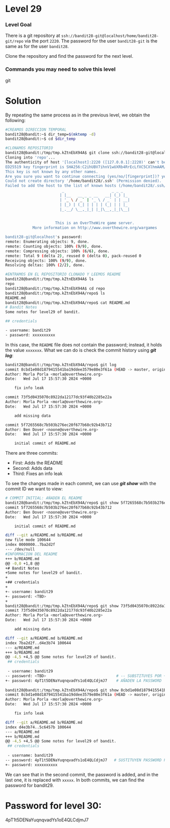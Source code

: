 # Level 29

### Level Goal

There is a git repository at `ssh://bandit28-git@localhost/home/bandit28-git/repo` via the port `2220`. The password for the user `bandit28-git` is the same as for the user `bandit28`.

Clone the repository and find the password for the next level.

### Commands you may need to solve this level

git

# Solution

By repeating the same process as in the previous level, we obtain the following:

```sh
#CREAMOS DIRECCION TEMPORAL
bandit28@bandit:~$ dir_temp=$(mktemp -d)
bandit28@bandit:~$ cd $dir_temp

#CLONAMOS REPOSITORIO
bandit28@bandit:/tmp/tmp.kZtnEbX94A$ git clone ssh://bandit28-git@localhost:2220/home/bandit28-git/repo
Cloning into 'repo'...
The authenticity of host '[localhost]:2220 ([127.0.0.1]:2220)' can't be established.
ED25519 key fingerprint is SHA256:C2ihUBV7ihnV1wUXRb4RrEcLfXC5CXlhmAAM/urerLY.
This key is not known by any other names.
Are you sure you want to continue connecting (yes/no/[fingerprint])? yes
Could not create directory '/home/bandit28/.ssh' (Permission denied).
Failed to add the host to the list of known hosts (/home/bandit28/.ssh/known_hosts).
                         _                     _ _ _   
                        | |__   __ _ _ __   __| (_) |_ 
                        | '_ \ / _` | '_ \ / _` | | __|
                        | |_) | (_| | | | | (_| | | |_ 
                        |_.__/ \__,_|_| |_|\__,_|_|\__|
                                                       

                      This is an OverTheWire game server. 
            More information on http://www.overthewire.org/wargames

bandit28-git@localhost's password: 
remote: Enumerating objects: 9, done.
remote: Counting objects: 100% (9/9), done.
remote: Compressing objects: 100% (6/6), done.
remote: Total 9 (delta 2), reused 0 (delta 0), pack-reused 0
Receiving objects: 100% (9/9), done.
Resolving deltas: 100% (2/2), done.

#ENTRAMOS EN EL REPOSITORIO CLONADO Y LEEMOS README 
bandit28@bandit:/tmp/tmp.kZtnEbX94A$ ls
repo
bandit28@bandit:/tmp/tmp.kZtnEbX94A$ cd repo
bandit28@bandit:/tmp/tmp.kZtnEbX94A/repo$ ls
README.md
bandit28@bandit:/tmp/tmp.kZtnEbX94A/repo$ cat README.md 
# Bandit Notes
Some notes for level29 of bandit.

## credentials

- username: bandit29
- password: xxxxxxxxxx

```

In this case, the `README` file does not contain the password; instead, it holds the value `xxxxxxx`. What we can do is check the commit history using ***git log***:

```sh
bandit28@bandit:/tmp/tmp.kZtnEbX94A/repo$ git log
commit 8cbd1e08d1879415541ba19ddee3579e80e3f61a (HEAD -> master, origin/master, origin/HEAD)
Author: Morla Porla <morla@overthewire.org>
Date:   Wed Jul 17 15:57:30 2024 +0000

    fix info leak

commit 73f5d0435070c8922da12177dc93f40b2285e22a
Author: Morla Porla <morla@overthewire.org>
Date:   Wed Jul 17 15:57:30 2024 +0000

    add missing data

commit 5f7265568c7b503b276ec20f677b68c92b43b712
Author: Ben Dover <noone@overthewire.org>
Date:   Wed Jul 17 15:57:30 2024 +0000

    initial commit of README.md
```

There are three commits:
- First: Adds the README
- Second: Adds data
- Third: Fixes an info leak

To see the changes made in each commit, we can use ***git show*** with the commit ID we want to view:

```sh
# COMMIT INITIAL: AÑADEN EL README
bandit28@bandit:/tmp/tmp.kZtnEbX94A/repo$ git show 5f7265568c7b503b276ec20f677b68c92b43b712
commit 5f7265568c7b503b276ec20f677b68c92b43b712
Author: Ben Dover <noone@overthewire.org>
Date:   Wed Jul 17 15:57:30 2024 +0000

    initial commit of README.md

diff --git a/README.md b/README.md
new file mode 100644
index 0000000..7ba2d2f
--- /dev/null
#INFORMACION DEL README
+++ b/README.md
@@ -0,0 +1,8 @@
+# Bandit Notes
+Some notes for level29 of bandit.
+
+## credentials
+
+- username: bandit29
+- password: <TBD>
+
bandit28@bandit:/tmp/tmp.kZtnEbX94A/repo$ git show 73f5d0435070c8922da12177dc93f40b2285e22a
commit 73f5d0435070c8922da12177dc93f40b2285e22a
Author: Morla Porla <morla@overthewire.org>
Date:   Wed Jul 17 15:57:30 2024 +0000

    add missing data

diff --git a/README.md b/README.md
index 7ba2d2f..d4e3b74 100644
--- a/README.md
+++ b/README.md
@@ -4,5 +4,5 @@ Some notes for level29 of bandit.
 ## credentials
 
 - username: bandit29
-- password: <TBD>                               # -- SUBSTITUYES POR +-
+- password: 4pT1t5DENaYuqnqvadYs1oE4QLCdjmJ7    # AÑADEN LA PASSWORD
 
bandit28@bandit:/tmp/tmp.kZtnEbX94A/repo$ git show 8cbd1e08d1879415541ba19ddee3579e80e3f61a
commit 8cbd1e08d1879415541ba19ddee3579e80e3f61a (HEAD -> master, origin/master, origin/HEAD)
Author: Morla Porla <morla@overthewire.org>
Date:   Wed Jul 17 15:57:30 2024 +0000

    fix info leak

diff --git a/README.md b/README.md
index d4e3b74..5c6457b 100644
--- a/README.md
+++ b/README.md
@@ -4,5 +4,5 @@ Some notes for level29 of bandit.
 ## credentials
 
 - username: bandit29
-- password: 4pT1t5DENaYuqnqvadYs1oE4QLCdjmJ7   # SUSTITUYEN PASSWORD POR XXXXX
+- password: xxxxxxxxxx
```

We can see that in the second commit, the password is added, and in the last one, it is replaced with `xxxxx`. In both commits, we can find the password for bandit29.

# Password for level 30:

4pT1t5DENaYuqnqvadYs1oE4QLCdjmJ7
